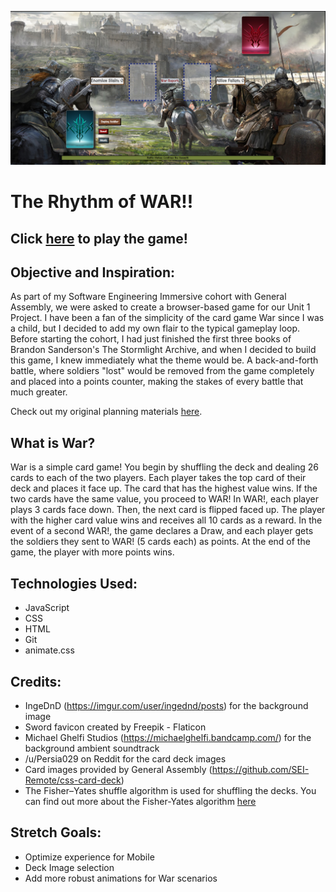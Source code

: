 ![Current War Image](./images/gameScreenShot2.PNG)
# The Rhythm of WAR!!

## Click [here](https://therhythmofwar.netlify.app/) to play the game!

## Objective and Inspiration:

As part of my Software Engineering Immersive cohort with General Assembly, we were asked to create a browser-based game for our Unit 1 Project. I have been a fan of the simplicity of the card game War since I was a child, but I decided to add my own flair to the typical gameplay loop. Before starting the cohort, I had just finished the first three books of Brandon Sanderson's The Stormlight Archive, and when I decided to build this game, I knew immediately what the theme would be. A back-and-forth battle, where soldiers "lost" would be removed from the game completely and placed into a points counter, making the stakes of every battle that much greater.

Check out my original planning materials [here](https://docs.google.com/document/d/115D1f_OBE88AUdPDPIfV24ZAs6C4PHFjqykQgS8Zia4/edit).

## What is War?

War is a simple card game! You begin by shuffling the deck and dealing 26 cards to each of the two players. Each player takes the top card of their deck and places it face up. The card that has the highest value wins. If the two cards have the same value, you proceed to WAR! In WAR!, each player plays 3 cards face down. Then, the next card is flipped faced up. The player with the higher card value wins and receives all 10 cards as a reward. In the event of a second WAR!, the game declares a Draw, and each player gets the soldiers they sent to WAR! (5 cards each) as points. At the end of the game, the player with more points wins.

## Technologies Used: 

- JavaScript
- CSS
- HTML
- Git 
- animate.css

## Credits:

- IngeDnD (https://imgur.com/user/ingednd/posts) for the background image
- Sword favicon created by Freepik - Flaticon
- Michael Ghelfi Studios (https://michaelghelfi.bandcamp.com/) for the background ambient soundtrack
- /u/Persia029 on Reddit for the card deck images
- Card images provided by General Assembly (https://github.com/SEI-Remote/css-card-deck)
- The Fisher–Yates shuffle algorithm is used for shuffling the decks. You can find out more about the Fisher-Yates algorithm [here](https://bost.ocks.org/mike/shuffle/)


## Stretch Goals:

- Optimize experience for Mobile
- Deck Image selection
- Add more robust animations for War scenarios
